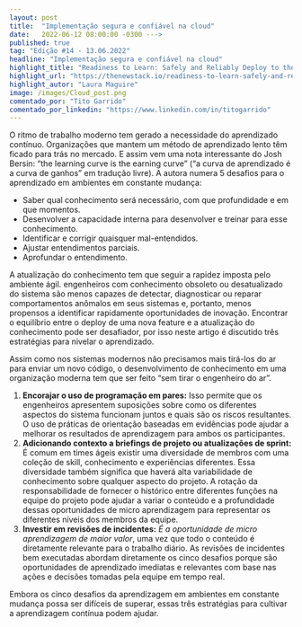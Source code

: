 ```yaml
---
layout: post 
title:  "Implementação segura e confiável na cloud"
date:   2022-06-12 08:00:00 -0300 --->
published: true
tag: "Edição #14 - 13.06.2022"
headline: "Implementação segura e confiável na cloud"
highlight_title: "Readiness to Learn: Safely and Reliably Deploy to the Cloud"
highlight_url: "https://thenewstack.io/readiness-to-learn-safely-and-reliably-deploy-to-the-cloud/"
highlight_autor: "Laura Maguire"
image: /images/Cloud_post.png
comentado_por: "Tito Garrido"
comentado_por_linkedin: "https://www.linkedin.com/in/titogarrido"
---
```

O ritmo de trabalho moderno tem gerado a necessidade do aprendizado contínuo. Organizações que mantem um método de aprendizado lento têm ficado para trás no mercado. E assim vem uma nota interessante do Josh Bersin: “the learning curve is the earning curve” (“a curva de aprendizado é a curva de ganhos” em tradução livre). A autora numera 5 desafios para o aprendizado em ambientes em constante mudança:
    
* Saber qual conhecimento será necessário, com que profundidade e em que momentos.
* Desenvolver a capacidade interna para desenvolver e treinar para esse conhecimento.
* Identificar e corrigir quaisquer mal-entendidos.
* Ajustar entendimentos parciais.
* Aprofundar o entendimento.

A atualização do conhecimento tem que seguir a rapidez imposta pelo ambiente ágil. engenheiros com conhecimento obsoleto ou desatualizado do sistema são menos capazes de detectar, diagnosticar ou reparar comportamentos anômalos em seus sistemas e, portanto, menos propensos a identificar rapidamente oportunidades de inovação. Encontrar o equilíbrio entre o deploy de uma nova feature e a atualização do conhecimento pode ser desafiador, por isso neste artigo é discutido três estratégias para nivelar o aprendizado.

Assim como nos sistemas modernos não precisamos mais tirá-los do ar para enviar um novo código, o desenvolvimento de conhecimento em uma organização moderna tem que ser feito “sem tirar o engenheiro do ar”.

1. **Encorajar o uso de programação em pares:** Isso permite que os engenheiros apresentem suposições sobre como os diferentes aspectos do sistema funcionam juntos e quais são os riscos resultantes. O uso de práticas de orientação baseadas em evidências pode ajudar a melhorar os resultados de aprendizagem para ambos os participantes.
2. **Adicionando contexto a briefings de projeto ou atualizações de sprint:** É comum em times ágeis existir uma diversidade de membros com uma coleção de skill, conhecimento e experiências diferentes. Essa diversidade também significa que haverá alta variabilidade de conhecimento sobre qualquer aspecto do projeto. A rotação da responsabilidade de fornecer o histórico entre diferentes funções na equipe do projeto pode ajudar a variar o conteúdo e a profundidade dessas oportunidades de micro aprendizagem para representar os diferentes níveis dos membros da equipe.
3. **Investir em revisões de incidentes:** _É a oportunidade de micro aprendizagem de maior valor_, uma vez que todo o conteúdo é diretamente relevante para o trabalho diário. As revisões de incidentes bem executadas abordam diretamente os cinco desafios porque são oportunidades de aprendizado imediatas e relevantes com base nas ações e decisões tomadas pela equipe em tempo real.

Embora os cinco desafios da aprendizagem em ambientes em constante mudança possa ser difíceis de superar, essas três estratégias para cultivar a aprendizagem contínua podem ajudar.